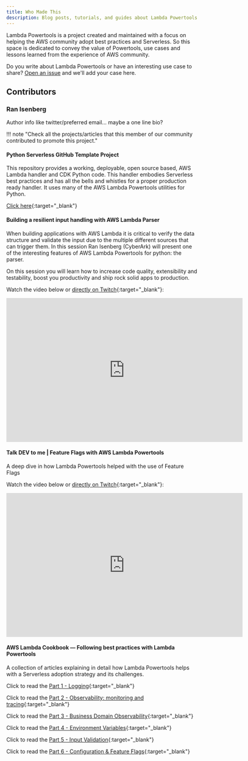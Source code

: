 ```yaml
---
title: Who Made This
description: Blog posts, tutorials, and guides about Lambda Powertools created by the AWS Community.
---
```


<!-- markdownlint-disable MD043 -->

Lambda Powertools is a project created and maintained with a focus on helping the AWS community adopt best practices and Serverless. So this space is dedicated to convey the value of Powertools, use cases and lessons learned from the experience of AWS community.

Do you write about Lambda Powertools or have an interesting use case to share? [Open an issue](https://github.com/awslabs/aws-lambda-powertools-python/issues/new?assignees=&labels=community-content&template=share_your_work.yml&title=%5BI+Made+This%5D%3A+%3CTITLE%3E) and we'll add your case here.

## Contributors

### Ran Isenberg

Author info like twitter/preferred email... maybe a one line bio?

!!! note "Check all the projects/articles that this member of our community contributed to promote this project."

#### Python Serverless GitHub Template Project

This repository provides a working, deployable, open source based, AWS Lambda handler and CDK Python code. This handler embodies Serverless best practices and has all the bells and whistles for a proper production ready handler. It uses many of the AWS Lambda Powertools utilities for Python.

[Click here](https://github.com/ran-isenberg/aws-lambda-handler-cookbook){:target="_blank"}

#### Building a resilient input handling with AWS Lambda Parser

When building applications with AWS Lambda it is critical to verify the data structure and validate the input due to the multiple different sources that can trigger them. In this session Ran Isenberg (CyberArk) will present one of the interesting features of AWS Lambda Powertools for python: the parser.

On this session you will learn how to increase code quality, extensibility and testability, boost you productivity and ship rock solid apps to production.

Watch the video below or [directly on Twitch](https://www.twitch.tv/videos/1034744364){:target="_blank"}:

<iframe src="https://player.twitch.tv/?video=1034744364&parent=localhost&autoplay=false" frameborder="0" allowfullscreen="true" scrolling="no" height="378" width="620"></iframe>

#### Talk DEV to me | Feature Flags with AWS Lambda Powertools

A deep dive in how Lambda Powertools helped with the use of Feature Flags

Watch the video below or [directly on Twitch](https://www.twitch.tv/videos/1174133534){:target="_blank"}:

<iframe src="https://player.twitch.tv/?video=1174133534&parent=localhost&autoplay=false" frameborder="0" allowfullscreen="true" scrolling="no" height="378" width="620"></iframe>

#### AWS Lambda Cookbook — Following best practices with Lambda Powertools

A collection of articles explaining in detail how Lambda Powertools helps with a Serverless adoption strategy and its challenges.

Click to read the [Part 1 - Logging](https://www.ranthebuilder.cloud/post/aws-lambda-cookbook-elevate-your-handler-s-code-part-1-logging){:target="_blank"}

Click to read the [Part 2 - Observability: monitoring and tracing](https://www.ranthebuilder.cloud/post/aws-lambda-cookbook-elevate-your-handler-s-code-part-2-observability){:target="_blank"}

Click to read the [Part 3 - Business Domain Observability](https://www.ranthebuilder.cloud/post/aws-lambda-cookbook-elevate-your-handler-s-code-part-3-business-domain-observability){:target="_blank"}

Click to read the [Part 4 - Environment Variables](https://www.ranthebuilder.cloud/post/aws-lambda-cookbook-environment-variables){:target="_blank"}

Click to read the [Part 5 - Input Validation](https://www.ranthebuilder.cloud/post/aws-lambda-cookbook-elevate-your-handler-s-code-part-5-input-validation){:target="_blank"}

Click to read the [Part 6 - Configuration & Feature Flags](https://www.ranthebuilder.cloud/post/aws-lambda-cookbook-part-6-feature-flags-configuration-best-practices){:target="_blank"}
